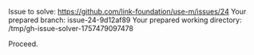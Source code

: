 Issue to solve: https://github.com/link-foundation/use-m/issues/24
Your prepared branch: issue-24-9d12af89
Your prepared working directory: /tmp/gh-issue-solver-1757479097478

Proceed.